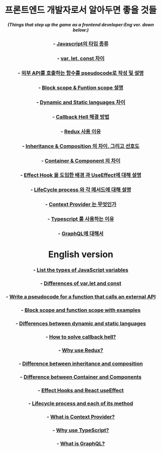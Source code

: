 <center>
  
# **프론트엔드 개발자로서 알아두면 좋을 것들** 
##### **(Things that step up the game as a frontend developer:Eng ver. down below:)**

### - [Javascript의 타입 종류 ](https://github.com/kxwxn/interviewNtask/blob/main/Notes/javascript-type.md)
### - [var, let, const 차이](https://github.com/kxwxn/interviewNtask/blob/main/Notes/var-let-const.md)
### - [외부 API를 호출하는 함수를 pseudocode로 작성 및 설명](https://github.com/kxwxn/interviewNtask/blob/main/Notes/api-pesudocode.md)
### - [Block scope & Funtion scope 설명](https://github.com/kxwxn/interviewNtask/blob/main/Notes/blockScope-fnScope.md)
### - [Dynamic and Static languages 차이](https://github.com/kxwxn/interviewNtask/blob/main/Notes/dynamic-static-language.md)
### - [Callback Hell 해결 방법](https://github.com/kxwxn/interviewNtask/blob/main/Notes/callback-hell.md)
### - [Redux 사용 이유](https://github.com/kxwxn/interviewNtask/blob/main/Notes/redux-goal.md)
### - [Inheritance & Composition 의 차이, 그리고 선호도](https://github.com/kxwxn/interviewNtask/blob/main/Notes/inheritance-composition.md)
### - [Container & Component 의 차이](https://github.com/kxwxn/interviewNtask/blob/main/Notes/container-component.md)
### - [Effect Hook 을 도입한 배경 과 UseEffect에 대해 설명](https://github.com/kxwxn/interviewNtask/blob/main/Notes/effectHook-useEffect.md)
### - [LifeCycle process 와 각 메서드에 대해 설명](https://github.com/kxwxn/interviewNtask/blob/main/Notes/lifeCycle-process.md)
### - [Context Provider 는 무엇인가](https://github.com/kxwxn/interviewNtask/blob/main/Notes/context-provider.md)
### - [Typescript 를 사용하는 이유](https://github.com/kxwxn/interviewNtask/blob/main/Notes/typescript-explanation.md)
### - [GraphQL에 대해서](https://github.com/kxwxn/interviewNtask/blob/main/Notes/graphQL.md)


# **English version**

### - [List the types of JavaScript variables ](https://github.com/kxwxn/interviewNtask/blob/main/EngVer/javascript-type.md)
### - [Differences of var,let and const](https://github.com/kxwxn/interviewNtask/blob/main/EngVer/var-let-const.md)
### - [Write a pseudocode for a function that calls an external API](https://github.com/kxwxn/interviewNtask/blob/main/EngVer/api-pseudocode.md)
### - [Block scope and function scope with examples](https://github.com/kxwxn/interviewNtask/blob/main/EngVer/blockScope-fnScope.md)
### - [Differences between dynamic and static languages](https://github.com/kxwxn/interviewNtask/blob/main/EngVer/dynamic-static-language.md)
### - [How to solve callback hell?](https://github.com/kxwxn/interviewNtask/blob/main/EngVer/callback-hell.md)
### - [Why use Redux?](https://github.com/kxwxn/interviewNtask/blob/main/EngVer/redux-goal.md)
### - [Difference between inheritance and composition](https://github.com/kxwxn/interviewNtask/blob/main/EngVer/inheritance-composition.md)
### - [Difference between Container and Components](https://github.com/kxwxn/interviewNtask/blob/main/EngVer/container-component.md)
### - [Effect Hooks and React useEffect](https://github.com/kxwxn/interviewNtask/blob/main/EngVer/effectHook-useEffect.md)
### - [Lifecycle process and each of its method](https://github.com/kxwxn/interviewNtask/blob/main/EngVer/lifeCycle-process.md)
### - [What is Context Provider?](https://github.com/kxwxn/interviewNtask/blob/main/EngVer/context-provider.md)
### - [Why use TypeScript?](https://github.com/kxwxn/interviewNtask/blob/main/EngVer/typescript-explanation.md)
### - [What is GraphQL?](https://github.com/kxwxn/interviewNtask/blob/main/EngVer/graphQL.md)

</center>

